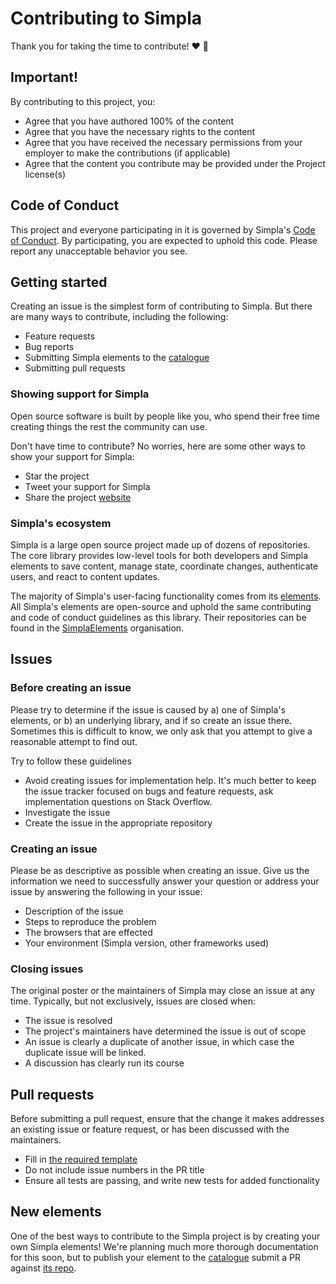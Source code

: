 # Contributing to Simpla

Thank you for taking the time to contribute! ❤️ 🎉

## Important!

By contributing to this project, you:

* Agree that you have authored 100% of the content
* Agree that you have the necessary rights to the content
* Agree that you have received the necessary permissions from your employer to make the contributions (if applicable)
* Agree that the content you contribute may be provided under the Project license(s)

## Code of Conduct

This project and everyone participating in it is governed by Simpla's [Code of Conduct](/CODE_OF_CONDUCT.md). By participating, you are expected to uphold this code. Please report any unacceptable behavior you see.

## Getting started

Creating an issue is the simplest form of contributing to Simpla. But there are many ways to contribute, including the following:

- Feature requests
- Bug reports
- Submitting Simpla elements to the [catalogue](https://github.com/SimplaElements/simpla-elements)
- Submitting pull requests

### Showing support for Simpla

Open source software is built by people like you, who spend their free time creating things the rest the community can use.

Don't have time to contribute? No worries, here are some other ways to show your support for Simpla:

- Star the project
- Tweet your support for Simpla
- Share the project [website](https://www.simplajs.org)

### Simpla's ecosystem

Simpla is a large open source project made up of dozens of repositories. The core library provides low-level tools for both developers and Simpla elements to save content, manage state, coordinate changes, authenticate users, and react to content updates.

The majority of Simpla's user-facing functionality comes from its [elements](https://www.simplajs.org/elements). All Simpla's elements are open-source and uphold the same contributing and code of conduct guidelines as this library. Their repositories can be found in the [SimplaElements](https://www.github.com/SimplaElements) organisation.

## Issues

### Before creating an issue

Please try to determine if the issue is caused by a) one of Simpla's elements, or b) an underlying library, and if so create an issue there. Sometimes this is difficult to know, we only ask that you attempt to give a reasonable attempt to find out.

Try to follow these guidelines

- Avoid creating issues for implementation help. It's much better to keep the issue tracker focused on bugs and feature requests, ask implementation questions on Stack Overflow.
- Investigate the issue
- Create the issue in the appropriate repository

### Creating an issue

Please be as descriptive as possible when creating an issue. Give us the information we need to successfully answer your question or address your issue by answering the following in your issue:

- Description of the issue
- Steps to reproduce the problem
- The browsers that are effected
- Your environment (Simpla version, other frameworks used)

### Closing issues

The original poster or the maintainers of Simpla may close an issue at any time. Typically, but not exclusively, issues are closed when:

- The issue is resolved
- The project's maintainers have determined the issue is out of scope
- An issue is clearly a duplicate of another issue, in which case the duplicate issue will be linked.
- A discussion has clearly run its course

## Pull requests

Before submitting a pull request, ensure that the change it makes addresses an existing issue or feature request, or has been discussed with the maintainers.

- Fill in [the required template](/.github/PULL_REQUEST_TEMPLATE.md)
- Do not include issue numbers in the PR title
- Ensure all tests are passing, and write new tests for added functionality

## New elements

One of the best ways to contribute to the Simpla project is by creating your own Simpla elements! We're planning much more thorough documentation for this soon, but to publish your element to the [catalogue](https://www.simplajs.org/elements) submit a PR against [its repo](https://github.com/SimplaElements/simpla-elements).





